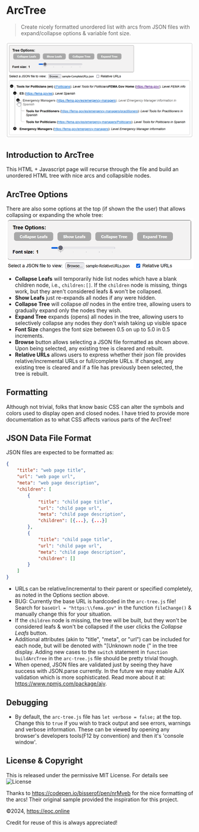 # ArcTree

> Create nicely formatted unordered list with arcs from JSON files with
> expand/collapse options &amp; variable font size.

![ArcTree](ArcTree.png)

## Introduction to ArcTree

This HTML + Javascript page will recurse through the file and build an unordered
HTML tree with nice arcs and collapsible nodes.

## ArcTree Options

There are also some options at the top (if shown the the user) that allows
collapsing or expanding the whole tree:
![Options Dialog for ArcTree](ArcTreeOptions.png)

- **Collapse Leafs** will temporarily hide list nodes which have a blank
  children node, i.e., `children:[]`. If the `children` node is missing, things
  work, but they aren't considered leafs & won't be collapsed.
- **Show Leafs** just re-expands all nodes if any were hidden.
- **Collapse Tree** will collapse _all_ nodes in the entire tree, allowing users
  to gradually expand only the nodes they wish.
- **Expand Tree** expands (opens) all nodes in the tree, allowing users to
  selectively collapse any nodes they don't wish taking up visible space
- **Font Size** changes the font size between 0.5 on up to 5.0 in 0.5
  increments.
- **Browse** button allows selecting a JSON file formatted as shown above. Upon
  being selected, any existing tree is cleared and rebuilt.
- **Relative URLs** allows users to express whether their json file provides
  relative/incremental URLs or full/complete URLs. If changed, any existing tree
  is cleared and if a file has previously been selected, the tree is rebuilt.

## Formatting

Although not trivial, folks that know basic CSS can alter the symbols and colors
used to display open and closed nodes. I have tried to provide more
documentation as to what CSS affects various parts of the ArcTree!

## JSON Data File Format

JSON files are expected to be formatted as:

```JSON
{
    "title": "web page title",
    "url": "web page url",
    "meta": "web page description",
    "children": [
        {
            "title": "child page title",
            "url": "child page url",
            "meta": "child page description",
            "children": [{...}, {...}]
        },
        {
            "title": "child page title",
            "url": "child page url",
            "meta": "child page description",
            "children": []
        }
    ]
}
```

- URLs can be relative/incremental to their parent or specified completely, as
  noted in the Options section above.
- BUG: Currently the base URL is hardcoded in the `arc-tree.js` file! Search for
  `baseUrl = "https:\\fema.gov"` in the function `fileChange()` & manually
  change this for your situation.
- If the `children` node is missing, the tree will be built, but they won't be
  considered leafs & won't be collapsed if the user clicks the _Collapse Leafs_
  button.
- Additional attributes (akin to "title", "meta", or "url") can be included for
  each node, but will be denoted with "[Unknown node (" in the tree display.
  Adding new cases to the `switch` statement in `function buildArcTree` in the
  `arc-tree.js` file should be pretty trivial though.
- When opened, JSON files are validated just by seeing they have success with
  JSON.parse currently. In the future we may enable AJX validation which is more
  sophisticated. Read more about it at: https://www.npmjs.com/package/ajv.

## Debugging

- By default, the `arc-tree.js` file has `let verbose = false;` at the top.
  Change this to `true` if you wish to track output and see errors, warnings and
  verbose information. These can be viewed by opening any browser's developers
  tools(F12 by convention) and then it's 'console window'.

## License & Copyright

This is released under the permissive MIT License. For details see
![License](LICENSE)

Thanks to https://codepen.io/bisserof/pen/nrMveb for the nice formatting of the
arcs! Their original sample provided the inspiration for this project.

©2024, https://eoc.online

Credit for reuse of this is always appreciated!
